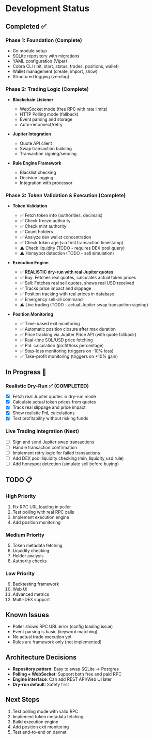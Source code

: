 # Development Status

## Completed ✅

### Phase 1: Foundation (Complete)
- Go module setup
- SQLite repository with migrations
- YAML configuration (Viper)
- Cobra CLI (init, start, status, trades, positions, wallet)
- Wallet management (create, import, show)
- Structured logging (zerolog)

### Phase 2: Trading Logic (Complete)
- **Blockchain Listener**
  - WebSocket mode (free RPC with rate limits)
  - HTTP Polling mode (fallback)
  - Event parsing and storage
  - Auto-reconnect/retry
  
- **Jupiter Integration**
  - Quote API client
  - Swap transaction building
  - Transaction signing/sending
  
- **Rule Engine Framework**
  - Blacklist checking
  - Decision logging
  - Integration with processor

### Phase 3: Token Validation & Execution (Complete)
- **Token Validation**
  - ✅ Fetch token info (authorities, decimals)
  - ✅ Check freeze authority
  - ✅ Check mint authority
  - ✅ Count holders
  - ✅ Analyze dev wallet concentration
  - ✅ Check token age (via first transaction timestamp)
  - ⚠️ Check liquidity (TODO - requires DEX pool query)
  - ⚠️ Honeypot detection (TODO - sell simulation)

- **Execution Engine**
  - ✅ **REALISTIC dry-run with real Jupiter quotes**
  - ✅ Buy: Fetches real quotes, calculates actual token prices
  - ✅ Sell: Fetches real sell quotes, shows real USD received
  - ✅ Tracks price impact and slippage
  - ✅ Position tracking with real prices in database
  - ✅ Emergency sell-all command
  - ⚠️ Live trading (TODO - actual Jupiter swap transaction signing)

- **Position Monitoring**
  - ✅ Time-based exit monitoring
  - ✅ Automatic position closure after max duration
  - ✅ Price tracking via Jupiter Price API (with quote fallback)
  - ✅ Real-time SOL/USD price fetching
  - ✅ PnL calculation (profit/loss percentage)
  - ✅ Stop-loss monitoring (triggers on -10% loss)
  - ✅ Take-profit monitoring (triggers on +10% gain)

## In Progress 🚧

### Realistic Dry-Run ✅ (COMPLETED)
- [x] Fetch real Jupiter quotes in dry-run mode
- [x] Calculate actual token prices from quotes
- [x] Track real slippage and price impact
- [x] Show realistic PnL calculations
- [x] Test profitability without risking funds

### Live Trading Integration (Next)
- [ ] Sign and send Jupiter swap transactions
- [ ] Handle transaction confirmation
- [ ] Implement retry logic for failed transactions
- [ ] Add DEX pool liquidity checking (min_liquidity_usd rule)
- [ ] Add honeypot detection (simulate sell before buying)

## TODO 📋

### High Priority
1. Fix RPC URL loading in poller
2. Test polling with real RPC calls
3. Implement execution engine
4. Add position monitoring

### Medium Priority
5. Token metadata fetching
6. Liquidity checking
7. Holder analysis
8. Authority checks

### Low Priority
9. Backtesting framework
10. Web UI
11. Advanced metrics
12. Multi-DEX support

## Known Issues

- Poller shows RPC URL error (config loading issue)
- Event parsing is basic (keyword matching)
- No actual trade execution yet
- Rules are framework only (not implemented)

## Architecture Decisions

- **Repository pattern**: Easy to swap SQLite → Postgres
- **Polling + WebSocket**: Support both free and paid RPC
- **Engine interface**: Can add REST API/Web UI later
- **Dry-run default**: Safety first

## Next Steps

1. Test polling mode with valid RPC
2. Implement token metadata fetching
3. Build execution engine
4. Add position exit monitoring
5. Test end-to-end on devnet
